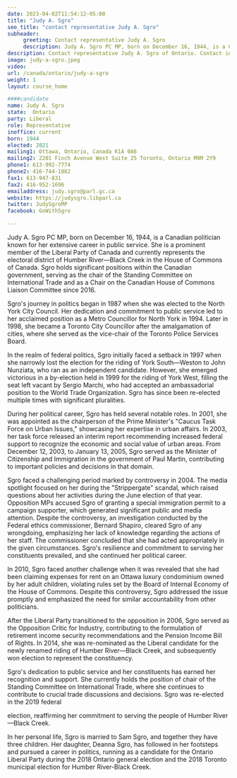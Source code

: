 ```yaml
---
date: 2023-04-02T11:54:12-05:00
title: "Judy A. Sgro"
seo_title: "contact representative Judy A. Sgro"
subheader:
     greeting: Contact representative Judy A. Sgro
     description: Judy A. Sgro PC MP, born on December 16, 1944, is a Canadian politician known for her extensive career in public service.
description: Contact representative Judy A. Sgro of Ontario. Contact information for Judy A. Sgro includes email address, phone number, and mailing address.
image: judy-a-sgro.jpeg
video:
url: /canada/ontario/judy-a-sgro
weight: 1
layout: course_home

####candidate
name: Judy A. Sgro
state:	Ontario
party: Liberal
role: Representative
inoffice: current
born: 1944
elected: 2021
mailing1: Ottawa, Ontario, Canada K1A 0A6
mailing2: 2201 Finch Avenue West Suite 25 Toronto, Ontario M9M 2Y9
phone1: 613-992-7774
phone2: 416-744-1882
fax1: 613-947-831
fax2: 416-952-1696
emailaddress: judy.sgro@parl.gc.ca
website: https://judysgro.libparl.ca
twitter: JudySgroMP
facebook: GoWithSgro

---
```


Judy A. Sgro PC MP, born on December 16, 1944, is a Canadian politician known for her extensive career in public service. She is a prominent member of the Liberal Party of Canada and currently represents the electoral district of Humber River—Black Creek in the House of Commons of Canada. Sgro holds significant positions within the Canadian government, serving as the chair of the Standing Committee on International Trade and as a Chair on the Canadian House of Commons Liaison Committee since 2016.

Sgro's journey in politics began in 1987 when she was elected to the North York City Council. Her dedication and commitment to public service led to her acclaimed position as a Metro Councillor for North York in 1994. Later in 1998, she became a Toronto City Councillor after the amalgamation of cities, where she served as the vice-chair of the Toronto Police Services Board.

In the realm of federal politics, Sgro initially faced a setback in 1997 when she narrowly lost the election for the riding of York South—Weston to John Nunziata, who ran as an independent candidate. However, she emerged victorious in a by-election held in 1999 for the riding of York West, filling the seat left vacant by Sergio Marchi, who had accepted an ambassadorial position to the World Trade Organization. Sgro has since been re-elected multiple times with significant pluralities.

During her political career, Sgro has held several notable roles. In 2001, she was appointed as the chairperson of the Prime Minister's "Caucus Task Force on Urban Issues," showcasing her expertise in urban affairs. In 2003, her task force released an interim report recommending increased federal support to recognize the economic and social value of urban areas. From December 12, 2003, to January 13, 2005, Sgro served as the Minister of Citizenship and Immigration in the government of Paul Martin, contributing to important policies and decisions in that domain.

Sgro faced a challenging period marked by controversy in 2004. The media spotlight focused on her during the "Strippergate" scandal, which raised questions about her activities during the June election of that year. Opposition MPs accused Sgro of granting a special immigration permit to a campaign supporter, which generated significant public and media attention. Despite the controversy, an investigation conducted by the Federal ethics commissioner, Bernard Shapiro, cleared Sgro of any wrongdoing, emphasizing her lack of knowledge regarding the actions of her staff. The commissioner concluded that she had acted appropriately in the given circumstances. Sgro's resilience and commitment to serving her constituents prevailed, and she continued her political career.

In 2010, Sgro faced another challenge when it was revealed that she had been claiming expenses for rent on an Ottawa luxury condominium owned by her adult children, violating rules set by the Board of Internal Economy of the House of Commons. Despite this controversy, Sgro addressed the issue promptly and emphasized the need for similar accountability from other politicians.

After the Liberal Party transitioned to the opposition in 2006, Sgro served as the Opposition Critic for Industry, contributing to the formulation of retirement income security recommendations and the Pension Income Bill of Rights. In 2014, she was re-nominated as the Liberal candidate for the newly renamed riding of Humber River—Black Creek, and subsequently won election to represent the constituency.

Sgro's dedication to public service and her constituents has earned her recognition and support. She currently holds the position of chair of the Standing Committee on International Trade, where she continues to contribute to crucial trade discussions and decisions. Sgro was re-elected in the 2019 federal

 election, reaffirming her commitment to serving the people of Humber River—Black Creek.

In her personal life, Sgro is married to Sam Sgro, and together they have three children. Her daughter, Deanna Sgro, has followed in her footsteps and pursued a career in politics, running as a candidate for the Ontario Liberal Party during the 2018 Ontario general election and the 2018 Toronto municipal election for Humber River-Black Creek.
